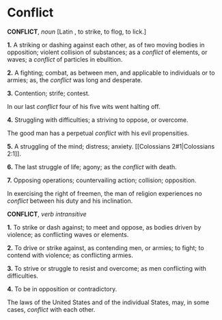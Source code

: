 # Conflict

**CONFLICT**, _noun_ \[Latin , to strike, to flog, to lick.\]

**1.** A striking or dashing against each other, as of two moving bodies in opposition; violent collision of substances; as a _conflict_ of elements, or waves; a _conflict_ of particles in ebulltion.

**2.** A fighting; combat, as between men, and applicable to individuals or to armies; as, the _conflict_ was long and desperate.

**3.** Contention; strife; contest.

In our last _conflict_ four of his five wits went halting off.

**4.** Struggling with difficulties; a striving to oppose, or overcome.

The good man has a perpetual _conflict_ with his evil propensities.

**5.** A struggling of the mind; distress; anxiety. [[Colossians 2#1|Colossians 2:1]].

**6.** The last struggle of life; agony; as the _conflict_ with death.

**7.** Opposing operations; countervailing action; collision; opposition.

In exercising the right of freemen, the man of religion experiences no _conflict_ between his duty and his inclination.

**CONFLICT**, _verb intransitive_

**1.** To strike or dash against; to meet and oppose, as bodies driven by violence; as conflicting waves or elements.

**2.** To drive or strike against, as contending men, or armies; to fight; to contend with violence; as conflicting armies.

**3.** To strive or struggle to resist and overcome; as men conflicting with difficulties.

**4.** To be in opposition or contradictory.

The laws of the United States and of the individual States, may, in some cases, _conflict_ with each other.